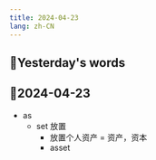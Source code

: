 ```yaml
---
title: 2024-04-23
lang: zh-CN
---
```


## 📝Yesterday's words

## 📝2024-04-23
- as
  - set 放置
    - 放置个人资产 = 资产，资本
    - asset
